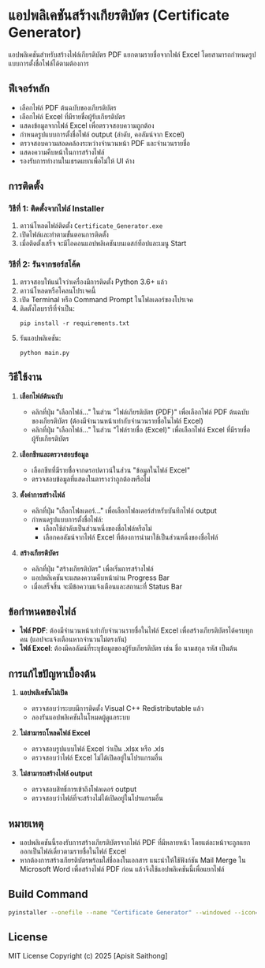 # แอปพลิเคชันสร้างเกียรติบัตร (Certificate Generator)

แอปพลิเคชันสำหรับสร้างไฟล์เกียรติบัตร PDF แยกตามรายชื่อจากไฟล์ Excel โดยสามารถกำหนดรูปแบบการตั้งชื่อไฟล์ได้ตามต้องการ

## ฟีเจอร์หลัก

- เลือกไฟล์ PDF ต้นฉบับของเกียรติบัตร
- เลือกไฟล์ Excel ที่มีรายชื่อผู้รับเกียรติบัตร
- แสดงข้อมูลจากไฟล์ Excel เพื่อตรวจสอบความถูกต้อง
- กำหนดรูปแบบการตั้งชื่อไฟล์ output (ลำดับ, คอลัมน์จาก Excel)
- ตรวจสอบความสอดคล้องระหว่างจำนวนหน้า PDF และจำนวนรายชื่อ
- แสดงความคืบหน้าในการสร้างไฟล์
- รองรับการทำงานในเธรดแยกเพื่อไม่ให้ UI ค้าง

## การติดตั้ง

### วิธีที่ 1: ติดตั้งจากไฟล์ Installer

1. ดาวน์โหลดไฟล์ติดตั้ง `Certificate_Generator.exe`
2. เปิดไฟล์และทำตามขั้นตอนการติดตั้ง
3. เมื่อติดตั้งเสร็จ จะมีไอคอนแอปพลิเคชันบนเดสก์ท็อปและเมนู Start

### วิธีที่ 2: รันจากซอร์สโค้ด

1. ตรวจสอบให้แน่ใจว่าเครื่องมีการติดตั้ง Python 3.6+ แล้ว
2. ดาวน์โหลดหรือโคลนโปรเจคนี้
3. เปิด Terminal หรือ Command Prompt ในโฟลเดอร์ของโปรเจค
4. ติดตั้งไลบรารีที่จำเป็น:
   ```
   pip install -r requirements.txt
   ```
5. รันแอปพลิเคชัน:
   ```
   python main.py
   ```

## วิธีใช้งาน

1. **เลือกไฟล์ต้นฉบับ**
   - คลิกที่ปุ่ม "เลือกไฟล์..." ในส่วน "ไฟล์เกียรติบัตร (PDF)" เพื่อเลือกไฟล์ PDF ต้นฉบับของเกียรติบัตร (ต้องมีจำนวนหน้าเท่ากับจำนวนรายชื่อในไฟล์ Excel)
   - คลิกที่ปุ่ม "เลือกไฟล์..." ในส่วน "ไฟล์รายชื่อ (Excel)" เพื่อเลือกไฟล์ Excel ที่มีรายชื่อผู้รับเกียรติบัตร

2. **เลือกชีทและตรวจสอบข้อมูล**
   - เลือกชีทที่มีรายชื่อจากดรอปดาวน์ในส่วน "ข้อมูลในไฟล์ Excel"
   - ตรวจสอบข้อมูลที่แสดงในตารางว่าถูกต้องหรือไม่

3. **ตั้งค่าการสร้างไฟล์**
   - คลิกที่ปุ่ม "เลือกโฟลเดอร์..." เพื่อเลือกโฟลเดอร์สำหรับบันทึกไฟล์ output
   - กำหนดรูปแบบการตั้งชื่อไฟล์:
     - เลือกใช้ลำดับเป็นส่วนหนึ่งของชื่อไฟล์หรือไม่
     - เลือกคอลัมน์จากไฟล์ Excel ที่ต้องการนำมาใช้เป็นส่วนหนึ่งของชื่อไฟล์

4. **สร้างเกียรติบัตร**
   - คลิกที่ปุ่ม "สร้างเกียรติบัตร" เพื่อเริ่มการสร้างไฟล์
   - แอปพลิเคชันจะแสดงความคืบหน้าผ่าน Progress Bar
   - เมื่อเสร็จสิ้น จะมีข้อความแจ้งเตือนและสถานะที่ Status Bar

## ข้อกำหนดของไฟล์

- **ไฟล์ PDF**: ต้องมีจำนวนหน้าเท่ากับจำนวนรายชื่อในไฟล์ Excel เพื่อสร้างเกียรติบัตรได้ครบทุกคน (แอปจะแจ้งเตือนหากจำนวนไม่ตรงกัน)
- **ไฟล์ Excel**: ต้องมีคอลัมน์ที่ระบุข้อมูลของผู้รับเกียรติบัตร เช่น ชื่อ นามสกุล รหัส เป็นต้น

## การแก้ไขปัญหาเบื้องต้น

1. **แอปพลิเคชันไม่เปิด**
   - ตรวจสอบว่าระบบมีการติดตั้ง Visual C++ Redistributable แล้ว
   - ลองรันแอปพลิเคชันในโหมดผู้ดูแลระบบ

2. **ไม่สามารถโหลดไฟล์ Excel**
   - ตรวจสอบรูปแบบไฟล์ Excel ว่าเป็น .xlsx หรือ .xls
   - ตรวจสอบว่าไฟล์ Excel ไม่ได้เปิดอยู่ในโปรแกรมอื่น

3. **ไม่สามารถสร้างไฟล์ output**
   - ตรวจสอบสิทธิ์การเข้าถึงโฟลเดอร์ output
   - ตรวจสอบว่าไฟล์ที่จะสร้างไม่ได้เปิดอยู่ในโปรแกรมอื่น

## หมายเหตุ

- แอปพลิเคชันนี้รองรับการสร้างเกียรติบัตรจากไฟล์ PDF ที่มีหลายหน้า โดยแต่ละหน้าจะถูกแยกออกเป็นไฟล์เดี่ยวตามรายชื่อในไฟล์ Excel
- หากต้องการสร้างเกียรติบัตรพร้อมใส่ชื่อลงในเอกสาร แนะนำให้ใช้ฟังก์ชัน Mail Merge ใน Microsoft Word เพื่อสร้างไฟล์ PDF ก่อน แล้วจึงใช้แอปพลิเคชันนี้เพื่อแยกไฟล์

## Build Command

```bash
pyinstaller --onefile --name "Certificate Generator" --windowed --icon=resources/icons/app_icon.ico main.py
```
## License

MIT License
Copyright (c) 2025 [Apisit Saithong]